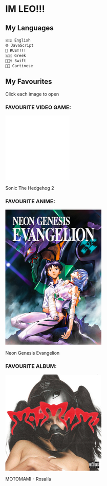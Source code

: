 # IM LEO!!!
## My Languages
	🇬🇧 English
	🌐 JavaScript
	🦀 RUST!!!
	🇬🇷 Greek
	👱🏻‍♀️ Swift
	🧛🏿 Cartinese
## My Favourites
Click each image to open
### FAVOURITE VIDEO GAME:
[<img src="src/sonic.svg" height="200">](https://www.retrogames.cc/genesis-games/sonic-the-hedgehog-2-world-rev-a.html)

Sonic The Hedgehog 2
### FAVOURITE ANIME:

[<img src="src/eva.jpg" alt="NGE" width="300"/>](https://ctrleo.github.io/images/nge_ep01.mp4)

Neon Genesis Evangelion

### FAVOURITE ALBUM:
[<img src="src/motomami.jpg" alt="MOTOMAMI" width="300"/>](https://open.spotify.com/album/6jbtHi5R0jMXoliU2OS0lo)

MOTOMAMI - Rosalía
